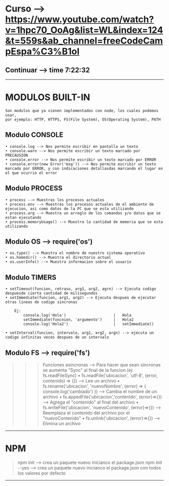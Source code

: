 # Curso --> https://www.youtube.com/watch?v=1hpc70_OoAg&list=WL&index=124&t=559s&ab_channel=freeCodeCampEspa%C3%B1ol

## Continuar --> time 7:22:32

--------------------------------------------------------------------------------------------------------------------------------------------

# MODULOS BUILT-IN
    Son modulos que ya vienen implementados con node, los cuales podemos usar, 
    por ejemplo: HTTP, HTTPS, FS(File System), OS(Operating System), PATH

## Modulo CONSOLE
    • console.log --> Nos permite escribir en pantalla un texto
    • console.warn --> Nos permite escribir un texto marcado por PRECAUSION
    • console.error --> Nos permite escribir un texto marcado por ERROR
    • console.error(new Error('msg')) --> Nos permite escribir un texto marcado por ERROR, y con indicaciones detallasdas marcando el lugar en el que ocurrio el error

## Modulo PROCESS
    • process --> Muestras los procesos actuales
    • process.env --> Muestras los procesos actuales de el ambiente de ejecucion, asi como datos de la PC que se esta utilizando
    • process.arg --> Muestra un arreglo de los comandos y/o datos que se estan ejecutando
    • process.memoryUsage() --> Muestra la cantidad de memoria que se esta utilizando

## Modulo OS --> require('os')
    • os.type() --> Muestra el nombre de nuestro sistema operativo
    • os.homedir() --> Muestra el directorio actual
    • os.userInfo() --> Muestra informacion sobre el usuario

## Modulo TIMERS
    • setTimeout(funcion, retraso, arg1, arg2, agrn) --> Ejecuta codigo despuesde cierta cantidad de milisegundos
    • setImmediate(funcion, arg1, arg2) --> Ejecuta despues de ejecutar otras lineas de codigo sincronas

        Ej: 
            console.log('Hola')                     |   Hola
            setImmediate(funcnion, 'argumento')     |   Hola2
            console.log('Hola2')                    |   setImmediate()

    • setInterval(funcion, intervalo, arg1, arg2, argn) --> ejecuta un codigo infinitas veces despues de un intervalo

## Modulo FS --> require('fs')
>>> Funciones asincronas --> Para hacer que sean sincronas se aumenta "Sync" al final de la funcion (ej: fs.readFileSync)
    • fs.readFile('ubicacion', 'utf-8', (error, contenido) => {}) --> Lee un archivo
    • fs.rename('ubicacion', 'nuevoNombre', (error) => { console.log('cambiado') }) --> Cambia el nombre de un archivo
    • fs.appedFile('ubicacion','contenido', (error)=>{}) --> Agrega el "contenido" al final del archivo
    • fs.writeFile('ubicacion', 'nuevoContenido', (error)=>{}) --> Reemplaza el contenido del archivo por el "nuevoContenido" 
    • fs.unlink('ubicacion', (error)=>{}) --> Elimina un archivo

----------------------------------------------------------------------------------------------------------------------------------
# NPM

> npm init --> crea un paquete nuevo inicianco el package.json
> npm init --yes --> crea un paquete nuevo inicianco el package.json con todos los valores por defecto

----------------------------------------------------------------------------------------------------------------------------------

